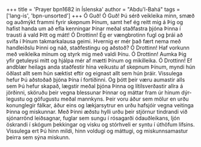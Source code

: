 +++
title = 'Prayer bpn1682 in Íslenska'
author = "Abdu'l-Bahá"
tags = ['lang-is', 'bpn-unsorted']
+++
Ó Guð! Ó Guð! Þú sérð veikleika minn, smæð og auðmýkt frammi fyrir skepnum Þínum, samt hef ég reitt mig á Þig og hafist handa um að efla kenningar Þínar meðal staðfastra þjóna Þinna í trausti á vald Þitt og mátt!
Ó Drottinn! Ég er vængbrotinn fugl og þrái að svífa í Þínum takmarkalausa geimi. Hvernig er mér það fært nema með handleiðslu Þinni og náð, staðfestingu og aðstoð?
Ó Drottinn! Haf vorkunn með veikleika mínum og styrk mig með valdi Þínu. Ó Drottinn! Aumka Þig yfir getuleysi mitt og hjálpa mér af mætti Þínum og mikilleika.
Ó Drottinn! Ef andblær heilags anda staðfestir hina veikustu af skepnum Þínum, myndi hún öðlast allt sem hún sæktist eftir og eignast allt sem hún þráir. Vissulega hefur Þú aðstoðað þjóna Þína í fortíðinni. Og þótt þeir væru aumastir alls sem Þú hefur skapað, lægstir meðal þjóna Þinna og lítilsverðastir allra á jörðinni, sköruðu þeir vegna blessunar Þinnar og máttar fram úr hinum dýr­legustu og göfugustu meðal mannkyns. Þeir voru áður sem mölur en urðu konunglegir fálkar, áður eins og lækjarsytrur en urðu hafsjóir vegna veitinga Þinna og miskunnar. Með Þinni æðstu hylli urðu þeir stjörnur tindrandi við sjónarrönd leiðsagnar, fuglar sem sungu í rósagarði ódauðleikans, ljón öskrandi í skógum þekkingar og visku og stórhveli er syntu í úthöfum lífsins.
Vissulega ert Þú hinn mildi, hinn voldugi og mátt­ugi, og miskunnsamastur þeirra sem sýna mis­kunn.
